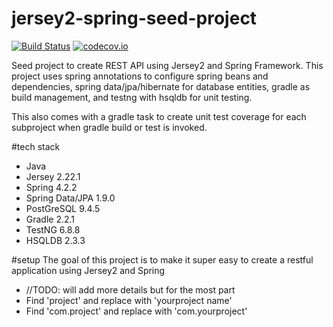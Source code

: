 # jersey2-spring-seed-project
[![Build Status](https://travis-ci.org/julesbond007/jersey2-spring-seed-project.svg?branch=master)](https://travis-ci.org/julesbond007/jersey2-spring-seed-project)
[![codecov.io](https://codecov.io/github/julesbond007/jersey2-spring-seed-project/coverage.svg?branch=master)](https://codecov.io/github/julesbond007/jersey2-spring-seed-project?branch=master)

Seed project to create REST API using Jersey2 and Spring Framework.  This project uses spring annotations to configure spring beans and dependencies, spring data/jpa/hibernate for database entities, gradle as build management, and testng with hsqldb for unit testing.

This also comes with a gradle task to create unit test coverage for each subproject when gradle build or test is invoked.

#tech stack
- Java
- Jersey 2.22.1
- Spring 4.2.2
- Spring Data/JPA 1.9.0
- PostGreSQL 9.4.5
- Gradle 2.2.1
- TestNG 6.8.8
- HSQLDB 2.3.3

#setup
The goal of this project is to make it super easy to create a restful application using Jersey2 and Spring
- //TODO: will add more details but for the most part
- Find 'project' and replace with 'yourproject name'
- Find 'com.project' and replace with 'com.yourproject'
